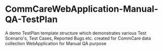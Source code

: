 # CommCareWebApplication-Manual-QA-TestPlan

A demo TestPlan template structure which demonstrates various Test Scenario's, Test Cases, Reported Bugs etc. created for CommCare data collection WebApplication for Manual QA purpose
